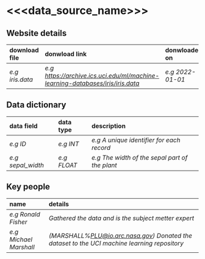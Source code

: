 # <<<data_source_name>>>

## Website details

| download file | donwload link | donwloaded on | additional details |
| :------------ | :------------ | :------------ | :----------------- |
| *e.g iris.data* | *e.g https://archive.ics.uci.edu/ml/machine-learning-databases/iris/iris.data* | *e.g 2022-01-01* | *e.g https://archive.ics.uci.edu/ml/datasets/iris* |

## Data dictionary

| data field | data type | description |
| :--------- | :-------- | :---------- |
| *e.g ID* | *e.g INT* | *e.g A unique identifier for each record* |
| *e.g sepal_width* | *e.g FLOAT* | *e.g The width of the sepal part of the plant* |

## Key people

| name | details |
| :--- | :------ |
| *e.g Ronald Fisher* | *Gathered the data and is the subject metter expert* |
| *e.g Michael Marshall* | *(MARSHALL%PLU@io.arc.nasa.gov) Donated the dataset to the UCI machine learning repository* |
